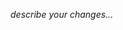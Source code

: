 _describe your changes..._

<!-- 
- [ ] Read and sign the [CLA][1]. PRs that haven't signed it won't be accepted.
- [ ] Make sure your PR complies with the [writer's guide][2].
- [ ] Review the diff carefully as sometimes this can reveal issues.
- [ ] Do not abandon your Pull Request: [Stale Pull Requests][3].
- __Remove these instructions from your PR as they are for your eyes only.__


[1]: https://cla.js.foundation/webpack/webpack.js.org
[2]: https://webpack.js.org/contribute/writers-guide/
[3]: https://webpack.js.org/contribute/#pull-requests 
-->
